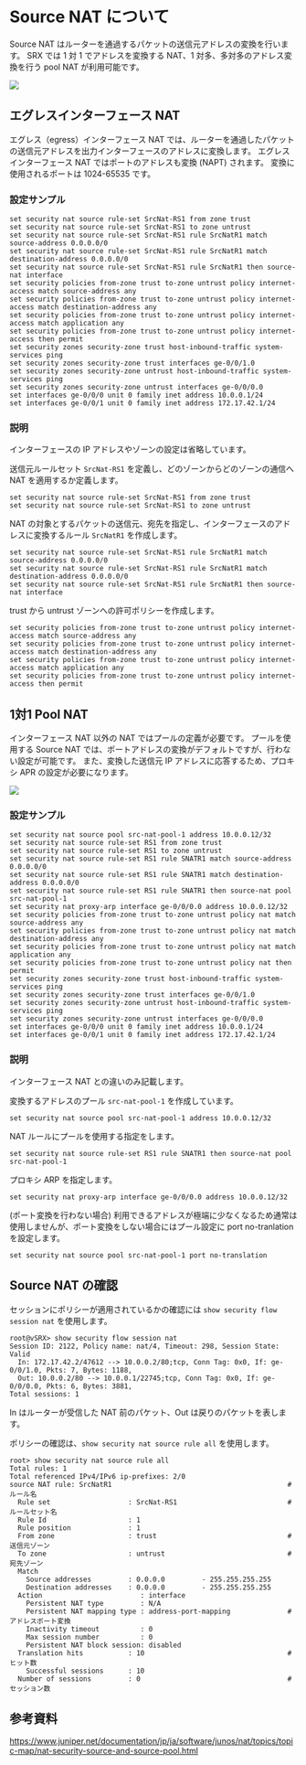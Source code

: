 # Source NAT について

Source NAT はルーターを通過するパケットの送信元アドレスの変換を行います。
SRX では 1 対 1 でアドレスを変換する NAT、1 対多、多対多のアドレス変換を行う pool NAT が利用可能です。

![](https://publicmediastore.blob.core.windows.net/photo/srx/source-nat_v2.png)

## エグレスインターフェース NAT
エグレス（egress）インターフェース NAT では、ルーターを通過したパケットの送信元アドレスを出力インターフェースのアドレスに変換します。
エグレスインターフェース NAT ではポートのアドレスも変換 (NAPT) されます。
変換に使用されるポートは 1024-65535 です。

### 設定サンプル
```
set security nat source rule-set SrcNat-RS1 from zone trust
set security nat source rule-set SrcNat-RS1 to zone untrust
set security nat source rule-set SrcNat-RS1 rule SrcNatR1 match source-address 0.0.0.0/0
set security nat source rule-set SrcNat-RS1 rule SrcNatR1 match destination-address 0.0.0.0/0
set security nat source rule-set SrcNat-RS1 rule SrcNatR1 then source-nat interface
set security policies from-zone trust to-zone untrust policy internet-access match source-address any
set security policies from-zone trust to-zone untrust policy internet-access match destination-address any
set security policies from-zone trust to-zone untrust policy internet-access match application any
set security policies from-zone trust to-zone untrust policy internet-access then permit
set security zones security-zone trust host-inbound-traffic system-services ping
set security zones security-zone trust interfaces ge-0/0/1.0
set security zones security-zone untrust host-inbound-traffic system-services ping
set security zones security-zone untrust interfaces ge-0/0/0.0
set interfaces ge-0/0/0 unit 0 family inet address 10.0.0.1/24
set interfaces ge-0/0/1 unit 0 family inet address 172.17.42.1/24
```

### 説明
インターフェースの IP アドレスやゾーンの設定は省略しています。

送信元ルールセット `SrcNat-RS1` を定義し、どのゾーンからどのゾーンの通信へ NAT を適用するか定義します。

```
set security nat source rule-set SrcNat-RS1 from zone trust
set security nat source rule-set SrcNat-RS1 to zone untrust
```

NAT の対象とするパケットの送信元、宛先を指定し、インターフェースのアドレスに変換するルール `SrcNatR1` を作成します。
```
set security nat source rule-set SrcNat-RS1 rule SrcNatR1 match source-address 0.0.0.0/0
set security nat source rule-set SrcNat-RS1 rule SrcNatR1 match destination-address 0.0.0.0/0
set security nat source rule-set SrcNat-RS1 rule SrcNatR1 then source-nat interface
```

trust から untrust ゾーンへの許可ポリシーを作成します。
```
set security policies from-zone trust to-zone untrust policy internet-access match source-address any
set security policies from-zone trust to-zone untrust policy internet-access match destination-address any
set security policies from-zone trust to-zone untrust policy internet-access match application any
set security policies from-zone trust to-zone untrust policy internet-access then permit
```

## 1対1 Pool NAT
インターフェース NAT 以外の NAT ではプールの定義が必要です。
プールを使用する Source NAT では、ポートアドレスの変換がデフォルトですが、行わない設定が可能です。
また、変換した送信元 IP アドレスに応答するため、プロキシ APR の設定が必要になります。

![](https://publicmediastore.blob.core.windows.net/photo/srx/source-nat-pool.png)

### 設定サンプル

```
set security nat source pool src-nat-pool-1 address 10.0.0.12/32
set security nat source rule-set RS1 from zone trust
set security nat source rule-set RS1 to zone untrust
set security nat source rule-set RS1 rule SNATR1 match source-address 0.0.0.0/0
set security nat source rule-set RS1 rule SNATR1 match destination-address 0.0.0.0/0
set security nat source rule-set RS1 rule SNATR1 then source-nat pool src-nat-pool-1
set security nat proxy-arp interface ge-0/0/0.0 address 10.0.0.12/32
set security policies from-zone trust to-zone untrust policy nat match source-address any
set security policies from-zone trust to-zone untrust policy nat match destination-address any
set security policies from-zone trust to-zone untrust policy nat match application any
set security policies from-zone trust to-zone untrust policy nat then permit
set security zones security-zone trust host-inbound-traffic system-services ping
set security zones security-zone trust interfaces ge-0/0/1.0
set security zones security-zone untrust host-inbound-traffic system-services ping
set security zones security-zone untrust interfaces ge-0/0/0.0
set interfaces ge-0/0/0 unit 0 family inet address 10.0.0.1/24
set interfaces ge-0/0/1 unit 0 family inet address 172.17.42.1/24
```
### 説明
インターフェース NAT との違いのみ記載します。

変換するアドレスのプール `src-nat-pool-1` を作成しています。
```
set security nat source pool src-nat-pool-1 address 10.0.0.12/32
```
NAT ルールにプールを使用する指定をします。
```
set security nat source rule-set RS1 rule SNATR1 then source-nat pool src-nat-pool-1
```
プロキシ ARP を指定します。
```
set security nat proxy-arp interface ge-0/0/0.0 address 10.0.0.12/32
```

(ポート変換を行わない場合)
利用できるアドレスが極端に少なくなるため通常は使用しませんが、ポート変換をしない場合にはプール設定に port no-tranlation を設定します。
```
set security nat source pool src-nat-pool-1 port no-translation
```

## Source NAT の確認

セッションにポリシーが適用されているかの確認には `show security flow session nat` を使用します。

```
root@vSRX> show security flow session nat    
Session ID: 2122, Policy name: nat/4, Timeout: 298, Session State: Valid
  In: 172.17.42.2/47612 --> 10.0.0.2/80;tcp, Conn Tag: 0x0, If: ge-0/0/1.0, Pkts: 7, Bytes: 1188, 
  Out: 10.0.0.2/80 --> 10.0.0.1/22745;tcp, Conn Tag: 0x0, If: ge-0/0/0.0, Pkts: 6, Bytes: 3881, 
Total sessions: 1
```
In はルーターが受信した NAT 前のパケット、Out は戻りのパケットを表します。

ポリシーの確認は、`show security nat source rule all` を使用します。

```
root> show security nat source rule all
Total rules: 1
Total referenced IPv4/IPv6 ip-prefixes: 2/0
source NAT rule: SrcNatR1                                           # ルール名
  Rule set                   : SrcNat-RS1                           # ルールセット名
  Rule Id                    : 1
  Rule position              : 1
  From zone                  : trust                                # 送信元ゾーン 
  To zone                    : untrust                              # 宛先ゾーン
  Match
    Source addresses         : 0.0.0.0         - 255.255.255.255
    Destination addresses    : 0.0.0.0         - 255.255.255.255
  Action                        : interface
    Persistent NAT type         : N/A
    Persistent NAT mapping type : address-port-mapping              # アドレスポート変換
    Inactivity timeout          : 0
    Max session number          : 0
    Persistent NAT block session: disabled
  Translation hits           : 10                                   # ヒット数
    Successful sessions      : 10
  Number of sessions         : 0                                    # セッション数
```


## 参考資料
<a href="https://www.juniper.net/documentation/jp/ja/software/junos/nat/topics/topic-map/nat-security-source-and-source-pool.html" target="_blank" rel="noopener noreferrer">https://www.juniper.net/documentation/jp/ja/software/junos/nat/topics/topic-map/nat-security-source-and-source-pool.html</a>